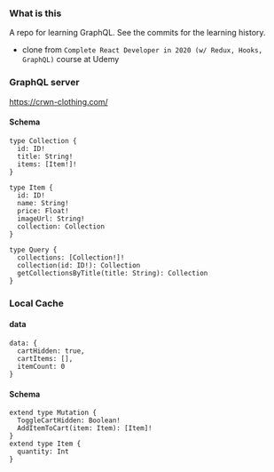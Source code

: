### What is this
A repo for learning GraphQL.
See the commits for the learning history.

* clone from `Complete React Developer in 2020 (w/ Redux, Hooks, GraphQL)` course at Udemy

### GraphQL server
https://crwn-clothing.com/

#### Schema
```
type Collection {
  id: ID!
  title: String!
  items: [Item!]!
}

type Item {
  id: ID!
  name: String!
  price: Float!
  imageUrl: String!
  collection: Collection
}

type Query {
  collections: [Collection!]!
  collection(id: ID!): Collection
  getCollectionsByTitle(title: String): Collection
}
```

### Local Cache
#### data
```
data: {
  cartHidden: true,
  cartItems: [],
  itemCount: 0
}
```
#### Schema
```
extend type Mutation {
  ToggleCartHidden: Boolean!
  AddItemToCart(item: Item): [Item]!
}
extend type Item {
  quantity: Int
}
```